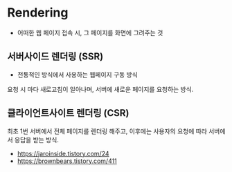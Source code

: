 # Rendering

- 어떠한 웹 페이지 접속 시, 그 페이지를 화면에 그려주는 것



## 서버사이드 렌더링 (SSR)

- 전통적인 방식에서 사용하는 웹페이지 구동 방식

요청 시 마다 새로고침이 일아나며, 서버에 새로운 페이지를 요청하는 방식.

## 클라이언트사이트 렌더링 (CSR)

최초 1번 서버에서 전체 페이지를 렌더링 해주고, 이후에는 사용자의 요청에 따라 서버에서 응답을 받는 방식.





- https://jaroinside.tistory.com/24
- https://brownbears.tistory.com/411